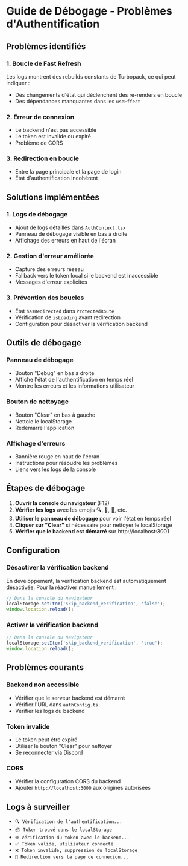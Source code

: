 # Guide de Débogage - Problèmes d'Authentification

## Problèmes identifiés

### 1. Boucle de Fast Refresh
Les logs montrent des rebuilds constants de Turbopack, ce qui peut indiquer :
- Des changements d'état qui déclenchent des re-renders en boucle
- Des dépendances manquantes dans les `useEffect`

### 2. Erreur de connexion
- Le backend n'est pas accessible
- Le token est invalide ou expiré
- Problème de CORS

### 3. Redirection en boucle
- Entre la page principale et la page de login
- État d'authentification incohérent

## Solutions implémentées

### 1. Logs de débogage
- Ajout de logs détaillés dans `AuthContext.tsx`
- Panneau de débogage visible en bas à droite
- Affichage des erreurs en haut de l'écran

### 2. Gestion d'erreur améliorée
- Capture des erreurs réseau
- Fallback vers le token local si le backend est inaccessible
- Messages d'erreur explicites

### 3. Prévention des boucles
- État `hasRedirected` dans `ProtectedRoute`
- Vérification de `isLoading` avant redirection
- Configuration pour désactiver la vérification backend

## Outils de débogage

### Panneau de débogage
- Bouton "Debug" en bas à droite
- Affiche l'état de l'authentification en temps réel
- Montre les erreurs et les informations utilisateur

### Bouton de nettoyage
- Bouton "Clear" en bas à gauche
- Nettoie le localStorage
- Redémarre l'application

### Affichage d'erreurs
- Bannière rouge en haut de l'écran
- Instructions pour résoudre les problèmes
- Liens vers les logs de la console

## Étapes de débogage

1. **Ouvrir la console du navigateur** (F12)
2. **Vérifier les logs** avec les emojis 🔍, 🔑, 🚪, etc.
3. **Utiliser le panneau de débogage** pour voir l'état en temps réel
4. **Cliquer sur "Clear"** si nécessaire pour nettoyer le localStorage
5. **Vérifier que le backend est démarré** sur http://localhost:3001

## Configuration

### Désactiver la vérification backend
En développement, la vérification backend est automatiquement désactivée.
Pour la réactiver manuellement :

```javascript
// Dans la console du navigateur
localStorage.setItem('skip_backend_verification', 'false');
window.location.reload();
```

### Activer la vérification backend
```javascript
// Dans la console du navigateur
localStorage.setItem('skip_backend_verification', 'true');
window.location.reload();
```

## Problèmes courants

### Backend non accessible
- Vérifier que le serveur backend est démarré
- Vérifier l'URL dans `authConfig.ts`
- Vérifier les logs du backend

### Token invalide
- Le token peut être expiré
- Utiliser le bouton "Clear" pour nettoyer
- Se reconnecter via Discord

### CORS
- Vérifier la configuration CORS du backend
- Ajouter `http://localhost:3000` aux origines autorisées

## Logs à surveiller

- `🔍 Vérification de l'authentification...`
- `📦 Token trouvé dans le localStorage`
- `🌐 Vérification du token avec le backend...`
- `✅ Token valide, utilisateur connecté`
- `❌ Token invalide, suppression du localStorage`
- `🔄 Redirection vers la page de connexion...` 